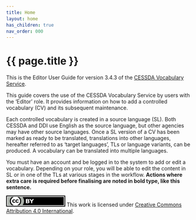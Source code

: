 ```yaml
---
title: Home
layout: home
has_children: true
nav_order: 000
---
```


# {{ page.title }}

This is the Editor User Guide for version 3.4.3 of the [CESSDA Vocabulary Service](https://vocabularies.cessda.eu/).

This guide covers the use of the CESSDA Vocabulary Service by users with the ‘Editor’ role.
It provides information on how to add a controlled vocabulary (CV) and its subsequent maintenance.

Each controlled vocabulary is created in a source language (SL).
Both CESSDA and DDI use English as the source language, but other agencies may have other source languages.
Once a SL version of a CV has been marked as ready to be translated, translations into other languages,
hereafter referred to as ‘target languages’, TLs or language variants, can be produced.
A vocabulary can be translated into multiple languages.

You must have an account and be logged in to the system to add or edit a vocabulary.
Depending on your role, you will be able to edit the content in SL or in one of the TLs at various stages in the workflow.
**Actions where extra care is required before finalising are noted in bold type, like this sentence.**

![CC-BY-4.0](images/cc-by.svg "CC-BY-4.0")
This work is licensed under [Creative Commons Attribution 4.0 International](https://creativecommons.org/licenses/by/4.0/).
